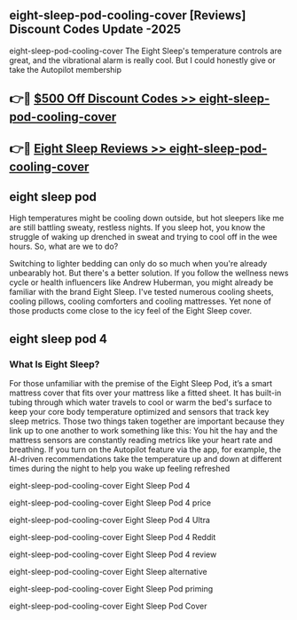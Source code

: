 ## eight-sleep-pod-cooling-cover [Reviews​] Discount Codes Update -2025

eight-sleep-pod-cooling-cover The Eight Sleep's temperature controls are great, and the vibrational alarm is really cool. But I could honestly give or take the Autopilot membership

## 👉🔴 [$500 Off Discount Codes >> eight-sleep-pod-cooling-cover](http://download.freeplayer.one?title=eight-sleep-pod-cooling-cover&ref=18-ES)

## 👉🔴 [Eight Sleep Reviews >> eight-sleep-pod-cooling-cover](http://download.freeplayer.one?title=eight-sleep-pod-cooling-cover&ref=18-ES)

## eight sleep pod

High temperatures might be cooling down outside, but hot sleepers like me are still battling sweaty, restless nights. If you sleep hot, you know the struggle of waking up drenched in sweat and trying to cool off in the wee hours. So, what are we to do?

Switching to lighter bedding can only do so much when you're already unbearably hot. But there's a better solution. If you follow the wellness news cycle or health influencers like Andrew Huberman, you might already be familiar with the brand Eight Sleep. I've tested numerous cooling sheets, cooling pillows, cooling comforters and cooling mattresses. Yet none of those products come close to the icy feel of the Eight Sleep cover.

## eight sleep pod 4

### What Is Eight Sleep?

For those unfamiliar with the premise of the Eight Sleep Pod, it’s a smart mattress cover that fits over your mattress like a fitted sheet. It has built-in tubing through which water travels to cool or warm the bed's surface to keep your core body temperature optimized and sensors that track key sleep metrics. Those two things taken together are important because they link up to one another to work something like this: You hit the hay and the mattress sensors are constantly reading metrics like your heart rate and breathing. If you turn on the Autopilot feature via the app, for example, the AI-driven recommendations take the temperature up and down at different times during the night to help you wake up feeling refreshed

eight-sleep-pod-cooling-cover Eight Sleep Pod 4

eight-sleep-pod-cooling-cover Eight Sleep Pod 4 price

eight-sleep-pod-cooling-cover Eight Sleep Pod 4 Ultra

eight-sleep-pod-cooling-cover Eight Sleep Pod 4 Reddit

eight-sleep-pod-cooling-cover Eight Sleep Pod 4 review

eight-sleep-pod-cooling-cover Eight Sleep alternative

eight-sleep-pod-cooling-cover Eight Sleep Pod priming

eight-sleep-pod-cooling-cover Eight Sleep Pod Cover